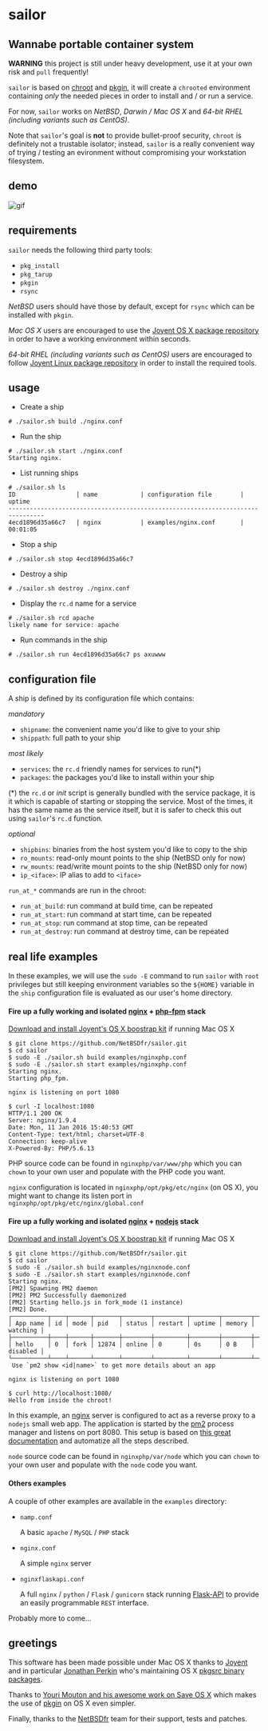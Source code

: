 # sailor

## Wannabe portable container system

**WARNING** this project is still under heavy development, use it at your own
risk and `pull` frequently!

`sailor` is based on [chroot][0] and [pkgin][1], it will create a `chrooted`
environment containing _only_ the needed pieces in order to install and  / or
run a service.

For now, `sailor` works on  _NetBSD_, _Darwin / Mac OS X_ and _64-bit RHEL (including variants such as CentOS)_.

Note that `sailor`'s goal is **not** to provide bullet-proof security, `chroot`
is definitely not a trustable isolator; instead, `sailor` is a really
convenient way of trying / testing an evironment without compromising your
workstation filesystem.

## demo

![gif](https://imil.net/stuff/sailor.gif)

## requirements

`sailor` needs the following third party tools:

* `pkg_install`
* `pkg_tarup`
* `pkgin`
* `rsync`

_NetBSD_ users should have those by default, except for `rsync` which can be
installed with `pkgin`.

_Mac OS X_ users are encouraged to use the [Joyent OS X package repository][12] in order to have a working
environment within seconds.

_64-bit RHEL (including variants such as CentOS)_ users are encouraged to follow [Joyent Linux package repository][15] in order
to install the required tools.

## usage

* Create a ship

```
# ./sailor.sh build ./nginx.conf
```

* Run the ship

```
# ./sailor.sh start ./nginx.conf
Starting nginx.
```

* List running ships

```
# ./sailor.sh ls
ID                 | name            | configuration file        | uptime    
--------------------------------------------------------------------------------
4ecd1896d35a66c7   | nginx           | examples/nginx.conf       | 00:01:05  
```

* Stop a ship

```
# ./sailor.sh stop 4ecd1896d35a66c7
```

* Destroy a ship

```
# ./sailor.sh destroy ./nginx.conf
```

* Display the `rc.d` name for a service

```
# ./sailor.sh rcd apache
likely name for service: apache
```

* Run commands in the ship

```
# ./sailor.sh run 4ecd1896d35a66c7 ps axuwww
```

## configuration file

A ship is defined by its configuration file which contains:

_mandatory_

* `shipname`: the convenient name you'd like to give to your ship
* `shippath`: full path to your ship

_most likely_

* `services`: the `rc.d` friendly names for services to run(*)
* `packages`: the packages you'd like to install within your ship

(*) the `rc.d` or _init_ script is generally bundled with the service package,
it is it which is capable of starting or stopping the service. Most of the
times, it has the same name as the service itself, but it is safer to check this
out using `sailor`'s `rc.d` function.

_optional_

* `shipbins`: binaries from the host system you'd like to copy to the ship
* `ro_mounts`: read-only mount points to the ship (NetBSD only for now)
* `rw_mounts`: read/write mount points to the ship (NetBSD only for now)
* `ip_<iface>`: IP alias to add to `<iface>`

`run_at_*` commands are run in the chroot:

* `run_at_build`: run command at build time, can be repeated
* `run_at_start`: run command at start time, can be repeated
* `run_at_stop`: run command at stop time, can be repeated
* `run_at_destroy`: run command at destroy time, can be repeated

## real life examples

In these examples, we will use the `sudo -E` command to run `sailor` with `root`
privileges but still keeping environment variables so the `${HOME}` variable
in the `ship` configuration file is evaluated as our user's home directory.

#### Fire up a fully working and isolated [nginx][3] + [php-fpm][4] stack

[Download and install Joyent's OS X boostrap kit][12] if running Mac OS X

```
$ git clone https://github.com/NetBSDfr/sailor.git
$ cd sailor
$ sudo -E ./sailor.sh build examples/nginxphp.conf
$ sudo -E ./sailor.sh start examples/nginxphp.conf
Starting nginx.
Starting php_fpm.

nginx is listening on port 1080

$ curl -I localhost:1080
HTTP/1.1 200 OK
Server: nginx/1.9.4
Date: Mon, 11 Jan 2016 15:40:53 GMT
Content-Type: text/html; charset=UTF-8
Connection: keep-alive
X-Powered-By: PHP/5.6.13
```

PHP source code can be found in `nginxphp/var/www/php` which you can `chown` to
your own user and populate with the PHP code you want.

`nginx` configuration is located in `nginxphp/opt/pkg/etc/nginx` (on OS X), you
might want to change its listen port in
`nginxphp/opt/pkg/etc/nginx/global.conf`

#### Fire up a fully working and isolated [nginx][3] + [nodejs][6] stack

[Download and install Joyent's OS X boostrap kit][12] if running Mac OS X

```
$ git clone https://github.com/NetBSDfr/sailor.git
$ cd sailor
$ sudo -E ./sailor.sh build examples/nginxnode.conf
$ sudo -E ./sailor.sh start examples/nginxnode.conf 
Starting nginx.
[PM2] Spawning PM2 daemon
[PM2] PM2 Successfully daemonized
[PM2] Starting hello.js in fork_mode (1 instance)
[PM2] Done.
┌──────────┬────┬──────┬───────┬────────┬─────────┬────────┬────────┬──────────┐
│ App name │ id │ mode │ pid   │ status │ restart │ uptime │ memory │ watching │
├──────────┼────┼──────┼───────┼────────┼─────────┼────────┼────────┼──────────┤
│ hello    │ 0  │ fork │ 12874 │ online │ 0       │ 0s     │ 0 B    │ disabled │
└──────────┴────┴──────┴───────┴────────┴─────────┴────────┴────────┴──────────┘
 Use `pm2 show <id|name>` to get more details about an app

nginx is listening on port 1080

$ curl http://localhost:1080/
Hello from inside the chroot!
```

In this example, an [nginx][3] server is configured to act as a reverse proxy
to a `nodejs` small web app. The application is started by the [pm2][7] process
manager and listens on port 8080. This setup is based on [this great
documentation][8] and automatize all the steps described.

`node` source code can be found in `nginxphp/var/node` which you can `chown` to
your own user and populate with the `node` code you want.

#### Others examples

A couple of other examples are available in the `examples` directory:

* `namp.conf`

  A basic `apache` / `MySQL` / `PHP` stack

* `nginx.conf`

  A simple `nginx` server

* `nginxflaskapi.conf`

  A full `nginx` / `python` / `Flask` / `gunicorn` stack running [Flask-API][9]
  to provide an easily programmable `REST` interface.

Probably more to come...

## greetings

This software has been made possible under Mac OS X thanks to [Joyent][10] and
in particular [Jonathan Perkin][11] who's maintaining OS X [pkgsrc binary
packages][12].

Thanks to [Youri Mouton and his awesome work on Save OS X][13] which makes
the use of [pkgin][1] on OS X even simpler.

Finally, thanks to the [NetBSDfr][14] team for their support, tests and patches.

[0]: https://en.wikipedia.org/wiki/Chroot
[1]: http://pkgin.net
[2]: http://saveosx.org/
[3]: http://nginx.org/
[4]: http://php.net/manual/en/install.fpm.php
[5]: http://saveosx.org/download-and-install/
[6]: https://nodejs.org/en/
[7]: http://pm2.keymetrics.io/
[8]: https://www.digitalocean.com/community/tutorials/how-to-set-up-a-node-js-application-for-production-on-ubuntu-14-04
[9]: http://www.flaskapi.org/
[10]: https://www.joyent.com/
[11]: https://www.perkin.org.uk/
[12]: https://pkgsrc.joyent.com/install-on-osx/
[13]: http://saveosx.org/
[14]: http://www.NetBSDfr.org/
[15]: https://pkgsrc.joyent.com/install-on-linux/
